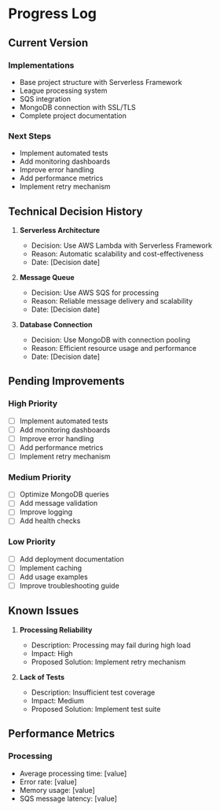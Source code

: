 # Progress Log

## Current Version
### Implementations
- Base project structure with Serverless Framework
- League processing system
- SQS integration
- MongoDB connection with SSL/TLS
- Complete project documentation

### Next Steps
- Implement automated tests
- Add monitoring dashboards
- Improve error handling
- Add performance metrics
- Implement retry mechanism

## Technical Decision History
1. **Serverless Architecture**
   - Decision: Use AWS Lambda with Serverless Framework
   - Reason: Automatic scalability and cost-effectiveness
   - Date: [Decision date]

2. **Message Queue**
   - Decision: Use AWS SQS for processing
   - Reason: Reliable message delivery and scalability
   - Date: [Decision date]

3. **Database Connection**
   - Decision: Use MongoDB with connection pooling
   - Reason: Efficient resource usage and performance
   - Date: [Decision date]

## Pending Improvements
### High Priority
- [ ] Implement automated tests
- [ ] Add monitoring dashboards
- [ ] Improve error handling
- [ ] Add performance metrics
- [ ] Implement retry mechanism

### Medium Priority
- [ ] Optimize MongoDB queries
- [ ] Add message validation
- [ ] Improve logging
- [ ] Add health checks

### Low Priority
- [ ] Add deployment documentation
- [ ] Implement caching
- [ ] Add usage examples
- [ ] Improve troubleshooting guide

## Known Issues
1. **Processing Reliability**
   - Description: Processing may fail during high load
   - Impact: High
   - Proposed Solution: Implement retry mechanism

2. **Lack of Tests**
   - Description: Insufficient test coverage
   - Impact: Medium
   - Proposed Solution: Implement test suite

## Performance Metrics
### Processing
- Average processing time: [value]
- Error rate: [value]
- Memory usage: [value]
- SQS message latency: [value] 